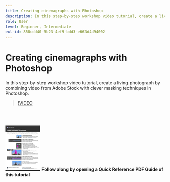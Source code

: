 ```yaml
---
title: Creating cinemagraphs with Photoshop
description: In this step-by-step workshop video tutorial, create a living photograph by combining video from Adobe Stock with clever masking techniques in Photoshop
role: User
level: Beginner, Intermediate
exl-id: 858cdd40-5b23-4ef9-bdd3-e663d4d94002
---
```

# Creating cinemagraphs with Photoshop

In this step-by-step workshop video tutorial, create a living photograph by combining video from Adobe Stock with clever masking techniques in Photoshop.

>[!VIDEO](https://video.tv.adobe.com/v/331002?hidetitle=true)

<br>&nbsp;

[![Image of first page of quick reference guide](assets/CreatingCinemagraphswithPhotoshopPage1.png)](../quick-reference/CreatingCinemagraphswithPhotoshop.pdf) **Follow along by opening a Quick Reference PDF Guide of this tutorial**
